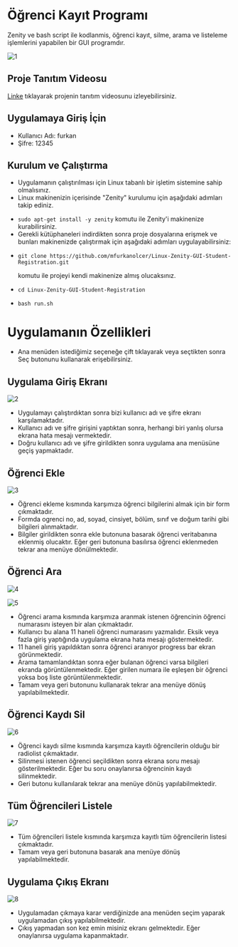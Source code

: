 # Öğrenci Kayıt Programı
Zenity ve bash script ile kodlanmis, öğrenci kayıt, silme, arama ve listeleme işlemlerini yapabilen bir GUI programdır.

![1](https://user-images.githubusercontent.com/58481075/210172202-80756095-138d-44c2-9aff-ffdf3e52f568.png)

## Proje Tanıtım Videosu
[Linke](https://youtu.be/EPf4w80N5nY) tıklayarak projenin tanıtım videosunu izleyebilirsiniz.

## Uygulamaya Giriş İçin
- Kullanıcı Adı: furkan
- Şifre: 12345

## Kurulum ve Çalıştırma
- Uygulamanın çalıştırılması için Linux tabanlı bir işletim sistemine sahip olmalısınız.
- Linux makinenizin içerisinde "Zenity" kurulumu için aşağıdaki adımları takip ediniz.

* `sudo apt-get install -y zenity` komutu ile Zenity'i makinenize kurabilirsiniz.
* Gerekli kütüphaneleri indirdikten sonra proje dosyalarına erişmek ve bunları makinenizde çalıştırmak için aşağıdaki adımları uygulayabilirsiniz:

- ```shell 
  git clone https://github.com/mfurkanolcer/Linux-Zenity-GUI-Student-Registration.git
  ``` 
  komutu ile projeyi kendi makinenize almış olucaksınız.
- ```shell
  cd Linux-Zenity-GUI-Student-Registration
  ```
- ```shell
  bash run.sh
  ```

# Uygulamanın Özellikleri 
- Ana menüden istediğimiz seçeneğe çift tıklayarak veya seçtikten sonra Seç butonunu kullanarak erişebilirsiniz.

## Uygulama Giriş Ekranı

![2](https://user-images.githubusercontent.com/58481075/210172203-94662825-188e-4e1b-a9be-2752d7c7f3c9.png)

- Uygulamayı çalıştırdıktan sonra bizi kullanıcı adı ve şifre ekranı karşılamaktadır.
- Kullanıcı adı ve şifre girişini yaptıktan sonra, herhangi biri yanlış olursa ekrana hata mesajı vermektedir. 
- Doğru kullanıcı adı ve şifre girildikten sonra uygulama ana menüsüne geçiş yapmaktadır. 

## Öğrenci Ekle

![3](https://user-images.githubusercontent.com/58481075/210172205-b480075e-d2f5-4329-bd41-3cf4db0d6f2a.png)

- Öğrenci ekleme kısmında karşımıza öğrenci bilgilerini almak için bir form çıkmaktadır.
- Formda ogrenci no, ad, soyad, cinsiyet, bölüm, sınıf ve doğum tarihi gibi bilgileri alınmaktadır. 
- Bilgiler girildikten sonra ekle butonuna basarak öğrenci veritabanına eklenmiş olucaktır. Eğer geri butonuna basılırsa öğrenci eklenmeden tekrar ana menüye dönülmektedir.

## Öğrenci Ara

![4](https://user-images.githubusercontent.com/58481075/210172208-930674df-f46c-4529-9c67-2994234f0559.png)
 
![5](https://user-images.githubusercontent.com/58481075/210172211-d79b223c-78f2-4a50-8a6a-a38502ff308a.png)

- Öğrenci arama kısmında karşımıza aranmak istenen öğrencinin öğrenci numarasını isteyen bir alan çıkmaktadır.
- Kullanıcı bu alana 11 haneli öğrenci numarasını yazmalıdır. Eksik veya fazla giriş yaptığında uygulama ekrana hata mesajı göstermektedir. 
- 11 haneli giriş yapıldıktan sonra öğrenci aranıyor progress bar ekran görünmektedir.
- Arama tamamlandıktan sonra eğer bulanan öğrenci varsa bilgileri ekranda görüntülenmektedir. Eğer girilen numara ile eşleşen bir öğrenci yoksa boş liste görüntülenmektedir.
- Tamam veya geri butonunu kullanarak tekrar ana menüye dönüş yapılabilmektedir.


## Öğrenci Kaydı Sil 

![6](https://user-images.githubusercontent.com/58481075/210172216-b8cfac6d-41f0-4402-98e1-0f5a1e0cbb8a.png)

- Öğrenci kaydı silme kısmında karşımıza kayıtlı öğrencilerin olduğu bir radiolist çıkmaktadır.
- Silinmesi istenen öğrenci seçildikten sonra ekrana soru mesajı gösterilmektedir. Eğer bu soru onaylanırsa öğrencinin kaydı silinmektedir. 
- Geri butonu kullanılarak tekrar ana menüye dönüş yapılabilmektedir. 


## Tüm Öğrencileri Listele

![7](https://user-images.githubusercontent.com/58481075/210172219-2fd66c77-d9d5-48ed-bdc5-5f438ef407f5.png)

- Tüm öğrencileri listele kısmında karşımıza kayıtlı tüm öğrencilerin listesi çıkmaktadır.
- Tamam veya geri butonuna basarak ana menüye dönüş yapılabilmektedir.

## Uygulama Çıkış Ekranı

![8](https://user-images.githubusercontent.com/58481075/210172224-6650da5f-b0d3-4bc6-a6b8-de6af91e3c6d.png)

- Uygulamadan çıkmaya karar verdiğinizde ana menüden seçim yaparak uygulamadan çıkış yapılabilmektedir.
- Çıkış yapmadan son kez emin misiniz ekranı gelmektedir. Eğer onaylanırsa uygulama kapanmaktadır.



